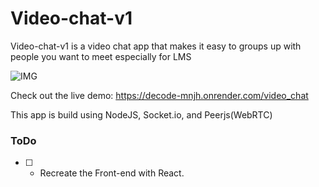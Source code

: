 # Video-chat-v1

Video-chat-v1 is a video chat app that makes it easy to groups up with people you want to meet especially for LMS

![IMG](./video-chat.png)

Check out the live demo: https://decode-mnjh.onrender.com/video_chat

This app is build using NodeJS, Socket.io, and Peerjs(WebRTC)

### ToDo

- [ ] - Recreate the Front-end with React.
